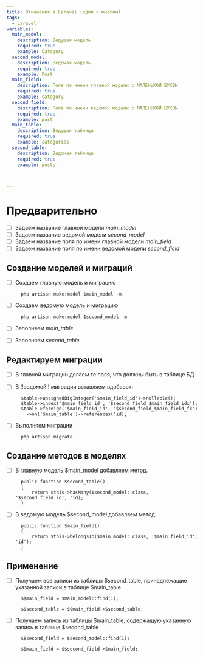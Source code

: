 ```yaml
---
title: Отношения в Laravel (один к многим)
tags:
  - Laravel
variables:
  main_model:
    description: Ведущая модель
    required: true
    example: Category
  second_model:
    description: Ведомая модель
    required: true
    example: Post
  main_field:
    description: Поле по имени главной модели с МАЛЕНЬКОЙ БУКВЫ
    required: true
    example: category
  second_field:
    description: Поле по имени ведомой модели с МАЛЕНЬКОЙ БУКВЫ
    required: true
    example: post
  main_table:
    description: Ведущая таблица 
    required: true
    example: categories 
  second_table:
    description: Ведомая таблица
    required: true
    example: posts

    

---
```


# Предварительно
- [ ] Задаем название главной модели <var>main_model</var>
- [ ] Задаем название ведомой модели <var>second_model</var>
- [ ] Задаем название поля по имени главной модели <var>main_field</var>
- [ ] Задаем название поля по имени ведомой модели <var>second_field</var>

## Создание моделей и миграций 

- [ ] Создаем главную модель и миграцию
  ```
    php artisan make:model $main_model -m
  ```

- [ ] Создаем ведомую модель и миграцию
  ```
    php artisan make:model $second_model -m
  ```
- [ ] Заполняем <var>main_table</var>
- [ ] Заполняем <var>second_table</var> 


## Редактируем миграции

- [ ] В главной миграции делаем те поля, что должны быть в таблице БД 
- [ ] В !!ведомой!! миграции вставляем вдобавок: 

  ```
    $table->unsignedBigInteger('$main_field_id')->nullable();
    $table->index('$main_field_id', '$second_field_$main_field_idx');
    $table->foreign('$main_field_id', '$second_field_$main_field_fk')
      ->on('$main_table')->references('id);
  ```
  
- [ ] Выполняем миграции
  ```
    php artisan migrate
  ```

## Создание методов в моделях

- [ ] В главную модель $main_model добавляем метод.
 
  ```
    public function $second_table()
    {
        return $this->hasMany($second_model::class, '$second_field_id', 'id);
    }
  ```
  
- [ ] В ведомую модель $second_model добавляем метод.
  
  ```
    public function $main_field()
    {
        return $this->belongsTo($main_model::class, '$main_field_id', 'id');
    }
  ```

## Применение

- [ ] Получаем все записи из таблицы $second_table, 
  принадлежащие указанной записи в таблице $main_table

  ```
    $$main_field = $main_model::find(1);
  
    $$second_table = $$main_field->$second_table;
  ```

- [ ] Получаем запись из таблицы $main_table,
  содержащую указанную запись в таблице $second_table

  ```
    $$second_field = $second_model::find(1);
  
    $$main_field = $$second_field->$main_field;
  ```